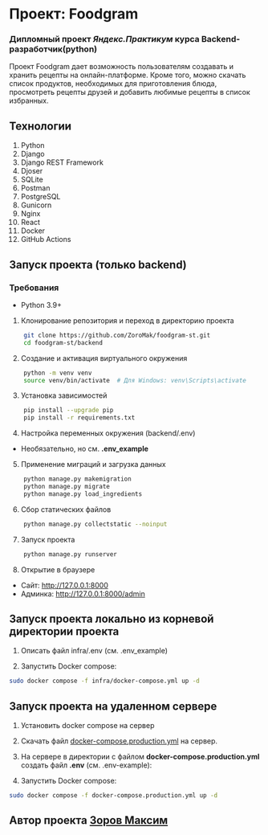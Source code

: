 # Проект: Foodgram
### Дипломный проект *Яндекс.Практикум* курса Backend-разработчик(python)

Проект Foodgram дает возможность пользователям создавать и хранить рецепты на онлайн-платформе. Кроме того, можно скачать список продуктов, необходимых для приготовления блюда, просмотреть рецепты друзей и добавить любимые рецепты в список избранных.

## Технологии
1. Python
2. Django
3. Django REST Framework
4. Djoser
5. SQLite
6. Postman
7. PostgreSQL
8. Gunicorn
9. Nginx
10. React
11. Docker
12. GitHub Actions

## Запуск проекта (только backend)

### Требования
* Python 3.9+

1. Клонирование репозитория и переход в директорию проекта
``` bash
    git clone https://github.com/ZoroMak/foodgram-st.git
    cd foodgram-st/backend
```

2. Создание и активация виртуального окружения
``` bash
    python -m venv venv
    source venv/bin/activate  # Для Windows: venv\Scripts\activate
```

3. Установка зависимостей
``` bash
    pip install --upgrade pip
    pip install -r requirements.txt
```

4. Настройка переменных окружения (backend/.env)

* Необязательно, но см. **.env_example**

5. Применение миграций и загрузка данных
``` bash
    python manage.py makemigration
    python manage.py migrate
    python manage.py load_ingredients
```

6. Сбор статических файлов
``` bash
    python manage.py collectstatic --noinput
```

7. Запуск проекта
``` bash
    python manage.py runserver
```

8. Открытие в браузере

* Сайт: http://127.0.0.1:8000
* Админка: http://127.0.0.1:8000/admin


## Запуск проекта локально из корневой директории проекта

1. Описать файл infra/.env (см. .env_example)

2. Запустить Docker compose:
``` bash
sudo docker compose -f infra/docker-compose.yml up -d
```

## Запуск проекта на удаленном сервере

1. Установить docker compose на сервер

2. Скачать файл [docker-compose.production.yml](https://github.com/ZoroMak/foodgram-st/blob/main/docker-compose.production.yml) на сервер.

3. На сервере в директории с файлом **docker-compose.production.yml** создать файл  **.env** (см. .env-example):

4. Запустить Docker compose:
``` bash
sudo docker compose -f docker-compose.production.yml up -d
```

## Автор проекта [**Зоров Максим**](https://github.com/ZoroMak)